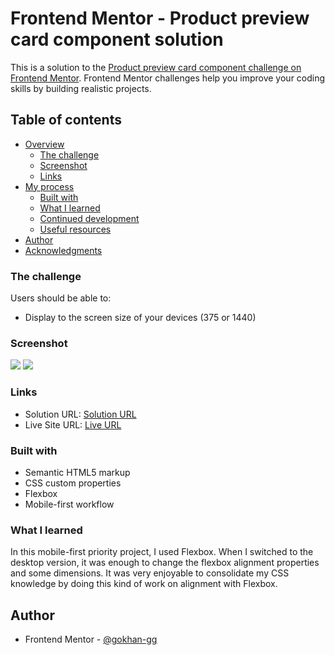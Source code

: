 # Frontend Mentor - Product preview card component solution

This is a solution to the [Product preview card component challenge on Frontend Mentor](https://www.frontendmentor.io/challenges/product-preview-card-component-GO7UmttRfa). Frontend Mentor challenges help you improve your coding skills by building realistic projects.

## Table of contents

- [Overview](#overview)
  - [The challenge](#the-challenge)
  - [Screenshot](#screenshot)
  - [Links](#links)
- [My process](#my-process)
  - [Built with](#built-with)
  - [What I learned](#what-i-learned)
  - [Continued development](#continued-development)
  - [Useful resources](#useful-resources)
- [Author](#author)
- [Acknowledgments](#acknowledgments)

### The challenge

Users should be able to:

- Display to the screen size of your devices (375 or 1440)

### Screenshot

![](/screenshot/Desktop%20Screenshot%20-%20Product%20preview%20card%20component.png)
![](/screenshot/Mobile%20Screenshot%20-%20Product%20preview%20card%20component.png)

### Links

- Solution URL: [Solution URL](https://github.com/gg-ghub/preview-card-component)
- Live Site URL: [Live URL](https://product-preview-card-component-front.netlify.app/)

### Built with

- Semantic HTML5 markup
- CSS custom properties
- Flexbox
- Mobile-first workflow

### What I learned

In this mobile-first priority project, I used Flexbox. When I switched to the desktop version, it was enough to change the flexbox alignment properties and some dimensions. It was very enjoyable to consolidate my CSS knowledge by doing this kind of work on alignment with Flexbox.

## Author

- Frontend Mentor - [@gokhan-gg ](https://www.frontendmentor.io/profile/gokhan-gg)
